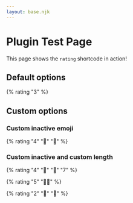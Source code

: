 ```yaml
---
layout: base.njk
---
```


# Plugin Test Page

This page shows the `rating` shortcode in action!


## Default options

{% rating "3" %}

## Custom options

### Custom inactive emoji
{% rating "4" "🍋" "🍊" %}

### Custom inactive and custom length
{% rating "4" "🍋" "🍊" "7" %}

{% rating "5" "🤷‍♀️" %}

{% rating "2" "🙉" "🙈" %}